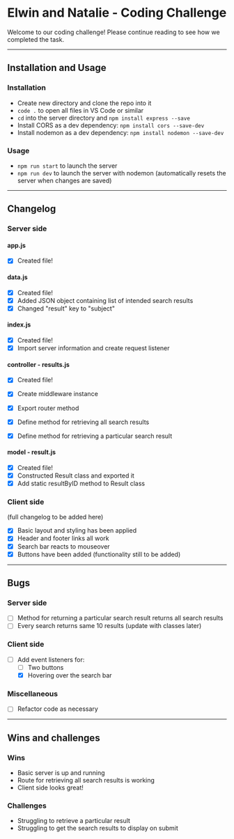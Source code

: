 # Elwin and Natalie - Coding Challenge

Welcome to our coding challenge!  Please continue reading to see how we completed the task.

***

## Installation and Usage

### Installation

- Create new directory and clone the repo into it
- `code .` to open all files in VS Code or similar
- `cd` into the server directory and `npm install express --save`
- Install CORS as a dev dependency: `npm install cors --save-dev`
- Install nodemon as a dev dependency: `npm install nodemon --save-dev`

### Usage

- `npm run start` to launch the server
- `npm run dev` to launch the server with nodemon (automatically resets the server when changes are saved)

***

## Changelog

### Server side

#### app.js
- [x] Created file!

#### data.js
- [x] Created file!
- [x] Added JSON object containing list of intended search results
- [x] Changed "result" key to "subject"

#### index.js
- [x] Created file!
- [x] Import server information and create request listener

#### controller - results.js
- [x] Created file!
- [x] Create middleware instance
- [x] Export router method
- [x] Define method for retrieving all search results
- [x] Define method for retrieving a particular search result


#### model - result.js
- [x] Created file!
- [x] Constructed Result class and exported it
- [x] Add static resultByID method to Result class

### Client side
(full changelog to be added here)

- [x] Basic layout and styling has been applied
- [x] Header and footer links all work
- [x] Search bar reacts to mouseover
- [x] Buttons have been added (functionality still to be added)

***

## Bugs

### Server side

- [ ] Method for returning a particular search result returns all search results
- [ ] Every search returns same 10 results (update with classes later)

### Client side

- [ ] Add event listeners for:
    - [ ] Two buttons
    - [x] Hovering over the search bar

### Miscellaneous

- [ ] Refactor code as necessary

***

## Wins and challenges

### Wins

- Basic server is up and running
- Route for retrieving all search results is working
- Client side looks great!

### Challenges

- Struggling to retrieve a particular result
- Struggling to get the search results to display on submit